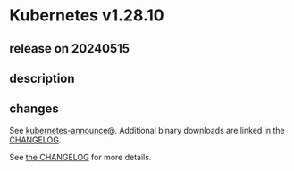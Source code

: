 # Kubernetes v1.28.10

## release on 20240515

## description

## changes

See <a href="https://groups.google.com/forum/#!forum/kubernetes-announce" rel="nofollow">kubernetes-announce@</a>. Additional binary downloads are linked in the <a href="https://github.com/kubernetes/kubernetes/blob/master/CHANGELOG/CHANGELOG-1.28.md">CHANGELOG</a>.

See <a href="https://github.com/kubernetes/kubernetes/blob/master/CHANGELOG/CHANGELOG-1.28.md">the CHANGELOG</a> for more details.

